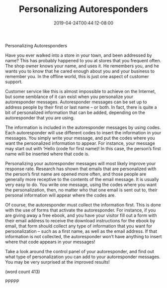 ﻿---
title: "Personalizing Autoresponders"
date: 2019-04-24T00:44:12-08:00
description: "Autoresponders Tips for Web Success"
featured_image: "/images/Autoresponders.jpg"
tags: ["Autoresponders"]
---

Personalizing Autoresponders

Have you ever walked into a store in your town, and 
been addressed by name? This has probably 
happened to you at stores that you frequent often. 
The shop owner knows your name, and uses it. He 
remembers you, and he wants you to know that he 
cared enough about you and your business to 
remember you. In the offline world, this is just one 
aspect of customer support.

Customer service like this is almost impossible to 
achieve on the Internet, but some semblance of it 
can exist when you personalize your autoresponder 
messages. Autoresponder messages can be set up
to address people by their first or last name – or both. 
In fact, there is quite a bit of personalized information
that can be added, depending on the autoresponder 
that you are using. 

The information is included in the autoresponder 
messages by using codes. Each autoresponder will
use different codes to insert the information in your 
messages. You simply write your message, and put 
the codes where you want the personalized 
information to appear. For instance, your message 
may start out with ‘Hello (code for first name)! In this 
case, the person’s first name will be inserted where 
that code is. 

Personalizing your autoresponder messages will 
most likely improve your response rate. Research 
has shown that emails that are personalized with the 
person’s first name are opened more often, and 
those people are generally more receptive to the 
contents of the email message.  It is usually very 
easy to do. You write one message, using the 
codes where you want the personalization, 
then, no matter who that one email is sent out to, 
their personal information will appear where the 
codes are.

Of course, the autoresponder must collect the 
information first. This is done with the use of forms 
that activate the autoresponder. For instance, if you 
are giving away a free ebook, and you have your 
visitor fill out a form with their email address to receive 
the download instructions for the ebook by email, that 
form should collect any type of information that you 
want for personalization – such as a first name, as 
well as the email address. If that information is not 
collected, the autoresponder won’t have anything to 
insert where that code appears in your messages!

Take a look around the control panel of your 
autoresponder, and find out what type of 
personalization you can add to your autoresponder 
messages. You may be very surprised at the 
improved results!

(word count 413)

PPPPP

